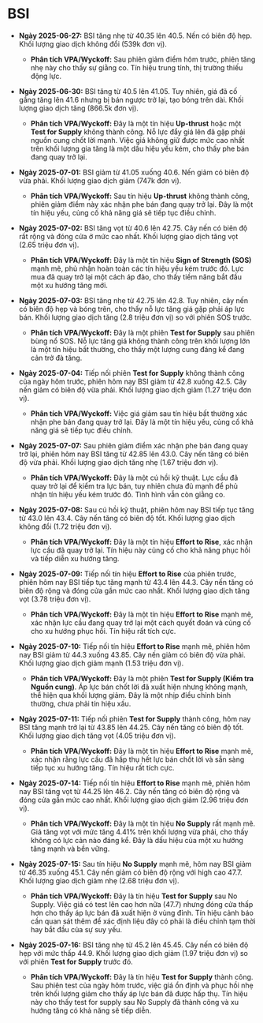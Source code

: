 # BSI

- **Ngày 2025-06-27:** BSI tăng nhẹ từ 40.35 lên 40.5. Nến có biên độ hẹp. Khối lượng giao dịch không đổi (539k đơn vị).
    - **Phân tích VPA/Wyckoff:** Sau phiên giảm điểm hôm trước, phiên tăng nhẹ này cho thấy sự giằng co. Tín hiệu trung tính, thị trường thiếu động lực.
- **Ngày 2025-06-30:** BSI tăng từ 40.5 lên 41.05. Tuy nhiên, giá đã cố gắng tăng lên 41.6 nhưng bị bán ngược trở lại, tạo bóng trên dài. Khối lượng giao dịch tăng (866.5k đơn vị).
    - **Phân tích VPA/Wyckoff:** Đây là một tín hiệu **Up-thrust** hoặc một **Test for Supply** không thành công. Nỗ lực đẩy giá lên đã gặp phải nguồn cung chốt lời mạnh. Việc giá không giữ được mức cao nhất trên khối lượng gia tăng là một dấu hiệu yếu kém, cho thấy phe bán đang quay trở lại.
- **Ngày 2025-07-01:** BSI giảm từ 41.05 xuống 40.6. Nến giảm có biên độ vừa phải. Khối lượng giao dịch giảm (747k đơn vị).
    - **Phân tích VPA/Wyckoff:** Sau tín hiệu **Up-thrust** không thành công, phiên giảm điểm này xác nhận phe bán đang quay trở lại. Đây là một tín hiệu yếu, củng cố khả năng giá sẽ tiếp tục điều chỉnh.
- **Ngày 2025-07-02:** BSI tăng vọt từ 40.6 lên 42.75. Cây nến có biên độ rất rộng và đóng cửa ở mức cao nhất. Khối lượng giao dịch tăng vọt (2.65 triệu đơn vị).
    - **Phân tích VPA/Wyckoff:** Đây là một tín hiệu **Sign of Strength (SOS)** mạnh mẽ, phủ nhận hoàn toàn các tín hiệu yếu kém trước đó. Lực mua đã quay trở lại một cách áp đảo, cho thấy tiềm năng bắt đầu một xu hướng tăng mới.
- **Ngày 2025-07-03:** BSI tăng nhẹ từ 42.75 lên 42.8. Tuy nhiên, cây nến có biên độ hẹp và bóng trên, cho thấy nỗ lực tăng giá gặp phải áp lực bán. Khối lượng giao dịch tăng (2.8 triệu đơn vị) so với phiên SOS trước.
    - **Phân tích VPA/Wyckoff:** Đây là một phiên **Test for Supply** sau phiên bùng nổ SOS. Nỗ lực tăng giá không thành công trên khối lượng lớn là một tín hiệu bất thường, cho thấy một lượng cung đáng kể đang cản trở đà tăng.
- **Ngày 2025-07-04:** Tiếp nối phiên **Test for Supply** không thành công của ngày hôm trước, phiên hôm nay BSI giảm từ 42.8 xuống 42.5. Cây nến giảm có biên độ vừa phải. Khối lượng giao dịch giảm (1.27 triệu đơn vị).
    - **Phân tích VPA/Wyckoff:** Việc giá giảm sau tín hiệu bất thường xác nhận phe bán đang quay trở lại. Đây là một tín hiệu yếu, củng cố khả năng giá sẽ tiếp tục điều chỉnh.
- **Ngày 2025-07-07:** Sau phiên giảm điểm xác nhận phe bán đang quay trở lại, phiên hôm nay BSI tăng từ 42.85 lên 43.0. Cây nến tăng có biên độ vừa phải. Khối lượng giao dịch tăng nhẹ (1.67 triệu đơn vị).
    - **Phân tích VPA/Wyckoff:** Đây là một cú hồi kỹ thuật. Lực cầu đã quay trở lại để kiểm tra lực bán, tuy nhiên chưa đủ mạnh để phủ nhận tín hiệu yếu kém trước đó. Tình hình vẫn còn giằng co.
- **Ngày 2025-07-08:** Sau cú hồi kỹ thuật, phiên hôm nay BSI tiếp tục tăng từ 43.0 lên 43.4. Cây nến tăng có biên độ tốt. Khối lượng giao dịch không đổi (1.72 triệu đơn vị).
    - **Phân tích VPA/Wyckoff:** Đây là một tín hiệu **Effort to Rise**, xác nhận lực cầu đã quay trở lại. Tín hiệu này củng cố cho khả năng phục hồi và tiếp diễn xu hướng tăng.
- **Ngày 2025-07-09:** Tiếp nối tín hiệu **Effort to Rise** của phiên trước, phiên hôm nay BSI tiếp tục tăng mạnh từ 43.4 lên 44.3. Cây nến tăng có biên độ rộng và đóng cửa gần mức cao nhất. Khối lượng giao dịch tăng vọt (3.78 triệu đơn vị).
    - **Phân tích VPA/Wyckoff:** Đây là một tín hiệu **Effort to Rise** mạnh mẽ, xác nhận lực cầu đang quay trở lại một cách quyết đoán và củng cố cho xu hướng phục hồi. Tín hiệu rất tích cực.
- **Ngày 2025-07-10:** Tiếp nối tín hiệu **Effort to Rise** mạnh mẽ, phiên hôm nay BSI giảm từ 44.3 xuống 43.85. Cây nến giảm có biên độ vừa phải. Khối lượng giao dịch giảm mạnh (1.53 triệu đơn vị).
    - **Phân tích VPA/Wyckoff:** Đây là một phiên **Test for Supply (Kiểm tra Nguồn cung)**. Áp lực bán chốt lời đã xuất hiện nhưng không mạnh, thể hiện qua khối lượng giảm. Đây là một nhịp điều chỉnh bình thường, chưa phải tín hiệu xấu.
- **Ngày 2025-07-11:** Tiếp nối phiên **Test for Supply** thành công, hôm nay BSI tăng mạnh trở lại từ 43.85 lên 44.25. Cây nến tăng có biên độ tốt. Khối lượng giao dịch tăng vọt (4.05 triệu đơn vị).
    - **Phân tích VPA/Wyckoff:** Đây là một tín hiệu **Effort to Rise** mạnh mẽ, xác nhận rằng lực cầu đã hấp thụ hết lực bán chốt lời và sẵn sàng tiếp tục xu hướng tăng. Tín hiệu rất tích cực.
- **Ngày 2025-07-14:** Tiếp nối tín hiệu **Effort to Rise** mạnh mẽ, phiên hôm nay BSI tăng vọt từ 44.25 lên 46.2. Cây nến tăng có biên độ rộng và đóng cửa gần mức cao nhất. Khối lượng giao dịch giảm (2.96 triệu đơn vị).
    - **Phân tích VPA/Wyckoff:** Đây là một tín hiệu **No Supply** rất mạnh mẽ. Giá tăng vọt với mức tăng 4.41% trên khối lượng vừa phải, cho thấy không có lực cản nào đáng kể. Đây là dấu hiệu của một xu hướng tăng mạnh và bền vững.
- **Ngày 2025-07-15:** Sau tín hiệu **No Supply** mạnh mẽ, hôm nay BSI giảm từ 46.35 xuống 45.1. Cây nến giảm có biên độ rộng với high cao 47.7. Khối lượng giao dịch giảm nhẹ (2.68 triệu đơn vị).
    - **Phân tích VPA/Wyckoff:** Đây là tín hiệu **Test for Supply** sau No Supply. Việc giá có test lên cao hơn nữa (47.7) nhưng đóng cửa thấp hơn cho thấy áp lực bán đã xuất hiện ở vùng đỉnh. Tín hiệu cảnh báo cần quan sát thêm để xác định liệu đây có phải là điều chỉnh tạm thời hay bắt đầu của sự suy yếu.

- **Ngày 2025-07-16:** BSI tăng nhẹ từ 45.2 lên 45.45. Cây nến có biên độ hẹp với mức thấp 44.9. Khối lượng giao dịch giảm (1.97 triệu đơn vị) so với phiên **Test for Supply** trước đó.
    - **Phân tích VPA/Wyckoff:** Đây là tín hiệu **Test for Supply** thành công. Sau phiên test của ngày hôm trước, việc giá ổn định và phục hồi nhẹ trên khối lượng giảm cho thấy áp lực bán đã được hấp thụ. Tín hiệu này cho thấy test for supply sau No Supply đã thành công và xu hướng tăng có khả năng sẽ tiếp diễn.


